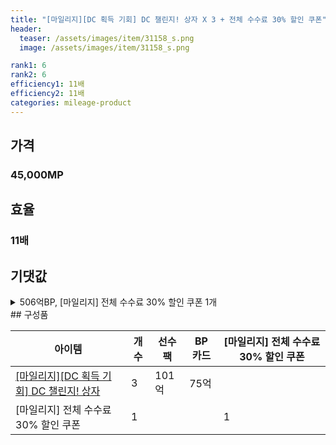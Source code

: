 ```yaml
---
title: "[마일리지][DC 획득 기회] DC 챌린지! 상자 X 3 + 전체 수수료 30% 할인 쿠폰"
header:
  teaser: /assets/images/item/31158_s.png
  image: /assets/images/item/31158_s.png

rank1: 6
rank2: 6
efficiency1: 11배
efficiency2: 11배
categories: mileage-product
---
```



## 가격
### 45,000MP
## 효율
### 11배
## 기댓값
<details>
<summary>506억BP, [마일리지] 전체 수수료 30% 할인 쿠폰 1개</summary>
<div markdown="1">
- 선수팩 305억BP
  - 수수료 쿠폰 40% 적용 시 293억BP
  - 수수료 쿠폰 30% 적용 시 281억BP
  - 수수료 쿠폰 20% 적용 시 269억BP
- BP 카드 225억BP
- [마일리지] 전체 수수료 30% 할인 쿠폰 1개

</div>
</details>
## 구성품

|아이템|개수|선수팩|BP 카드|[마일리지] 전체 수수료 30% 할인 쿠폰|
|---|---|---|---|---|
|[[마일리지][DC 획득 기회] DC 챌린지! 상자](/box/8152)|3|101억|75억||
|[마일리지] 전체 수수료 30% 할인 쿠폰|1|||1|
